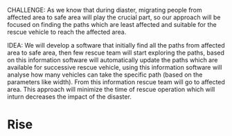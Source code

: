 CHALLENGE:
	As we know that during diaster, migrating people from affected area to safe area will play the crucial part, so our 	    	    approach will be focused on finding the paths which are least affected and suitable for the rescue vehicle to reach the 	    affected area.

IDEA:
	We will develop a software that initially find all the paths from affected area to safe area, then few rescue team will 	start exploring the paths, based on this information software will automatically update the paths which are available
	for successive rescue vehicle, using this information  software will analyse how many vehicles can take the specific path 	  (based on the parameters like width). From this information  rescue team will go to affected area. This approach will 	minimize the time of rescue operation which will inturn decreases the impact of the disaster.
  
  
# Rise
